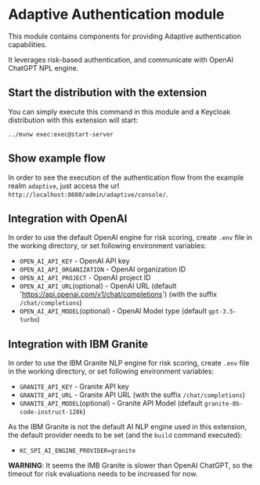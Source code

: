# Adaptive Authentication module

This module contains components for providing Adaptive authentication capabilities.

It leverages risk-based authentication, and communicate with OpenAI ChatGPT NPL engine.

## Start the distribution with the extension

You can simply execute this command in this module and a Keycloak distribution with this extension will start:
```shell
../mvnw exec:exec@start-server
```

## Show example flow

In order to see the execution of the authentication flow from the example realm `adaptive`, just access the url `http://localhost:8080/admin/adaptive/console/`.

## Integration with OpenAI
In order to use the default OpenAI engine for risk scoring, create `.env` file in the working directory, or set following environment variables:

- `OPEN_AI_API_KEY` - OpenAI API key
- `OPEN_AI_API_ORGANIZATION` - OpenAI organization ID
- `OPEN_AI_API_PROJECT` - OpenAI project ID
- `OPEN_AI_API_URL`(optional) - OpenAI URL (default 'https://api.openai.com/v1/chat/completions') (with the suffix `/chat/completions`)
- `OPEN_AI_API_MODEL`(optional) - OpenAI Model type (default `gpt-3.5-turbo`)

## Integration with IBM Granite

In order to use the IBM Granite NLP engine for risk scoring, create `.env` file in the working directory, or set
following environment variables:

- `GRANITE_API_KEY` - Granite API key
- `GRANITE_API_URL` - Granite API URL (with the suffix `/chat/completions`)
- `GRANITE_API_MODEL`(optional) - Granite API Model (default `granite-8b-code-instruct-128k`)

As the IBM Granite is not the default AI NLP engine used in this extension, the default provider needs to be set (and the `build` command executed):
- `KC_SPI_AI_ENGINE_PROVIDER=granite`

**WARNING**: It seems the IMB Granite is slower than OpenAI ChatGPT, so the timeout for risk evaluations needs to be
increased for now.